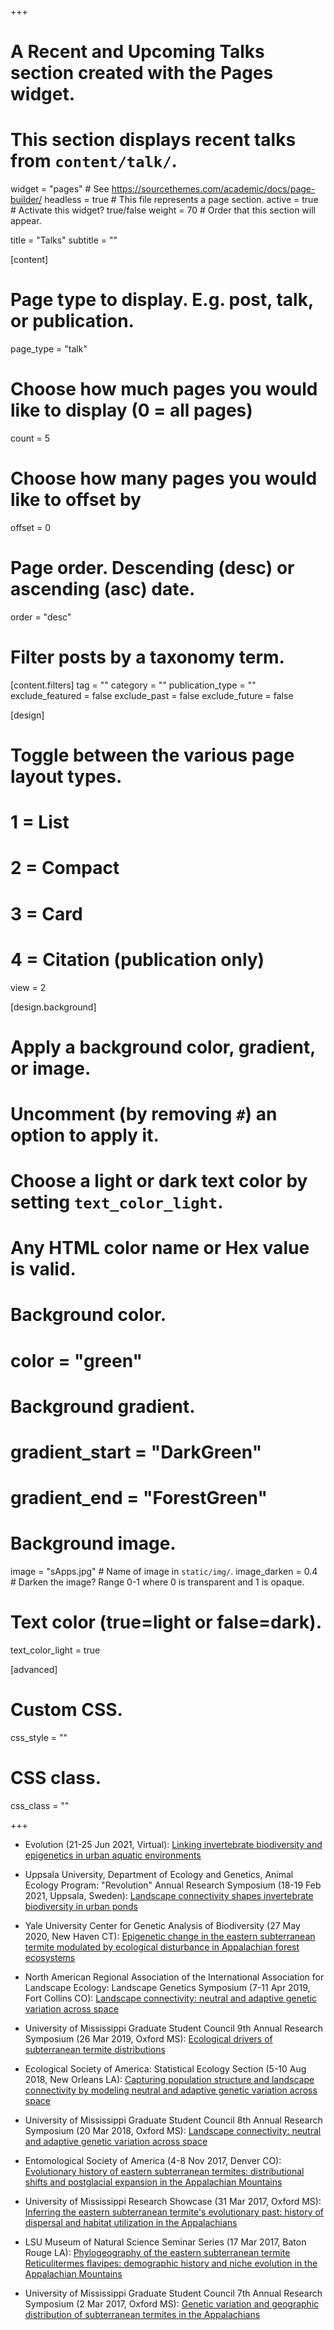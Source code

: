 +++
# A Recent and Upcoming Talks section created with the Pages widget.
# This section displays recent talks from `content/talk/`.

widget = "pages"  # See https://sourcethemes.com/academic/docs/page-builder/
headless = true  # This file represents a page section.
active = true  # Activate this widget? true/false
weight = 70  # Order that this section will appear.

title = "Talks"
subtitle = ""

[content]
  # Page type to display. E.g. post, talk, or publication.
  page_type = "talk"
  
  # Choose how much pages you would like to display (0 = all pages)
  count = 5
  
  # Choose how many pages you would like to offset by
  offset = 0

  # Page order. Descending (desc) or ascending (asc) date.
  order = "desc"

  # Filter posts by a taxonomy term.
  [content.filters]
    tag = ""
    category = ""
    publication_type = ""
    exclude_featured = false
    exclude_past = false
    exclude_future = false
    
[design]
  # Toggle between the various page layout types.
  #   1 = List
  #   2 = Compact
  #   3 = Card
  #   4 = Citation (publication only)
  view = 2
  
[design.background]
  # Apply a background color, gradient, or image.
  #   Uncomment (by removing `#`) an option to apply it.
  #   Choose a light or dark text color by setting `text_color_light`.
  #   Any HTML color name or Hex value is valid.

  # Background color.
  # color = "green"
  
  # Background gradient.
  # gradient_start = "DarkGreen"
  # gradient_end = "ForestGreen"
  
  # Background image.
   image = "sApps.jpg"  # Name of image in `static/img/`.
   image_darken = 0.4  # Darken the image? Range 0-1 where 0 is transparent and 1 is opaque.

  # Text color (true=light or false=dark).
   text_color_light = true  
  
[advanced]
 # Custom CSS. 
 css_style = ""
 
 # CSS class.
 css_class = ""

+++

 - Evolution (21-25 Jun 2021, Virtual): [Linking invertebrate biodiversity and epigenetics in urban aquatic environments]()

 - Uppsala University, Department of Ecology and Genetics, Animal Ecology Program: "Revolution" Annual Research Symposium (18-19 Feb 2021, Uppsala, Sweden): [Landscape connectivity shapes invertebrate biodiversity in urban ponds]()

 - Yale University Center for Genetic Analysis of Biodiversity (27 May 2020, New Haven CT): [Epigenetic change in the eastern subterranean termite modulated by ecological disturbance in Appalachian forest ecosystems]()

 - North American Regional Association of the International Association for Landscape Ecology: Landscape Genetics Symposium (7-11 Apr 2019, Fort Collins CO): [Landscape connectivity: neutral and adaptive genetic variation across space]()
 
 - University of Mississippi Graduate Student Council 9th Annual Research Symposium (26 Mar 2019, Oxford MS): [Ecological drivers of subterranean termite distributions]()
 
 - Ecological Society of America: Statistical Ecology Section (5-10 Aug 2018, New Orleans LA): [Capturing population structure and landscape connectivity by modeling neutral and adaptive genetic variation across space](https://eco.confex.com/eco/2018/meetingapp.cgi/Paper/74161)

 - University of Mississippi Graduate Student Council 8th Annual Research Symposium (20 Mar 2018, Oxford MS): [Landscape connectivity: neutral and adaptive genetic variation across space]()

 - Entomological Society of America (4-8 Nov 2017, Denver CO): [Evolutionary history of eastern subterranean termites: distributional shifts and postglacial expansion in the Appalachian Mountains](https://esa.confex.com/esa/2017/meetingapp.cgi/Paper/125624)

 - University of Mississippi Research Showcase (31 Mar 2017, Oxford MS): [Inferring the eastern subterranean termite's evolutionary past: history of dispersal and habitat utilization in the Appalachians]()

 - LSU Museum of Natural Science Seminar Series (17 Mar 2017, Baton Rouge LA): [Phylogeography of the eastern subterranean termite Reticulitermes flavipes: demographic history and niche evolution in the Appalachian Mountains]()

 - University of Mississippi Graduate Student Council 7th Annual Research Symposium (2 Mar 2017, Oxford MS): [Genetic variation and geographic distribution of subterranean termites in the Appalachians]()

